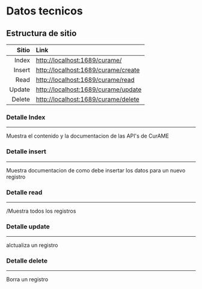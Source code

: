 # Datos tecnicos

## Estructura de sitio

| Sitio | Link |
| -------------: |:-------------|
| Index | <http://localhost:1689/curame/> |
| Insert  | <http://localhost:1689/curame/create> |
| Read | <http://localhost:1689/curame/read> |
| Update | <http://localhost:1689/curame/update> |
| Delete | <http://localhost:1689/curame/delete> |

### Detalle Index

----
Muestra el contenido y la documentacion de las API's de CurAME

### Detalle insert

----
Muestra documentacion de como debe insertar los datos para un nuevo registro

### Detalle read

----
/Muestra todos los registros

### Detalle update

----
alctualiza un registro

### Detalle delete

----
Borra un registro
